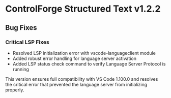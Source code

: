 # ControlForge Structured Text v1.2.2

## Bug Fixes

### Critical LSP Fixes
- Resolved LSP initialization error with vscode-languageclient module
- Added robust error handling for language server activation
- Added LSP status check command to verify Language Server Protocol is running

This version ensures full compatibility with VS Code 1.100.0 and resolves the critical error that prevented the language server from initializing properly.
